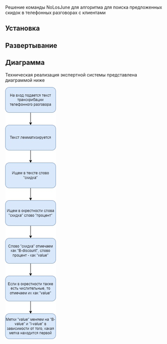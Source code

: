 Решение команды NoLosJune для алгоритма для поиска предложенных скидок в телефонных разговорах с клиентами

## Установка



## Развертывание



## Диаграмма

Техническая реализация экспертной системы представлена диаграммой ниже

![diagram](pictures/diagram.jpg)

